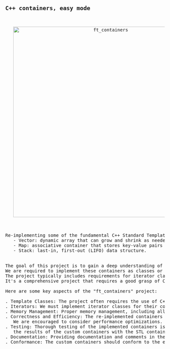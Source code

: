 ## `C++ containers, easy mode`

<pre>
<p align="center">
   <img src="https://media2.giphy.com/media/v1.Y2lkPTc5MGI3NjExNTd0bDR0cDBzZW44cDJsd2JuYWViZGtpczEzMWtiN3RuMnBteGFmZSZlcD12MV9pbnRlcm5hbF9naWZfYnlfaWQmY3Q9Zw/FPjbHO0jJxGsE/giphy.gif" width="600px" alt="ft_containers" />
</p>

Re-implementing some of the fundamental C++ Standard Template Library (STL) containers, including:
   - Vector: dynamic array that can grow and shrink as needed.
   - Map: associative container that stores key-value pairs in sorted order.
   - Stack: last-in, first-out (LIFO) data structure.


The goal of this project is to gain a deep understanding of how these data structures work and how they can be implemented in C++. 
We are required to implement these containers as classes or structures and ensure that they provide the same interface and functionality as their STL counterparts.
The project typically includes requirements for iterator classes, handling edge cases, and optimizing the performance of the containers. 
It's a comprehensive project that requires a good grasp of C++ and data structures.

Here are some key aspects of the "ft_containers" project:

. Template Classes: The project often requires the use of C++ template classes to create generic containers that can store different types of data.
. Iterators: We must implement iterator classes for their containers, allowing users to iterate through the elements stored in the container.
. Memory Management: Proper memory management, including allocation and deallocation, is a crucial aspect of this project.
. Correctness and Efficiency: The re-implemented containers should not only produce correct results but also be efficient in terms of time and space complexity. 
   We are encouraged to consider performance optimizations.
. Testing: Thorough testing of the implemented containers is essential to ensure they work correctly. This may involve writing test cases and comparing 
   the results of the custom containers with the STL containers.
. Documentation: Providing documentation and comments in the code to explain the implementation and usage of each container is often part of the project requirements.
. Conformance: The custom containers should conform to the expected behavior and interface of the original STL containers to be considered successful.

</pre>

